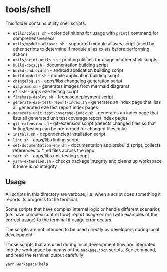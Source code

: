 # tools/shell

This folder contains utility shell scripts.

- `utils/colors.sh` - color definitions for usage with `printf` command for comprehensiveness
- `utils/module-aliases.sh` - supported module aliases script (used by other scripts to determine if module alias exists before performing action)
- `utils/print-utils.sh` - printing utilities for usage in other shell scripts
- `build-docs.sh` - documentation building script
- `build-android.sh` - android application building script
- `build-mobile.sh` - mobile application building script
- `changelog.sh` - apps/libs changelog generation script
- `diagrams.sh` - generates images from mermaid diagrams
- `e2e.sh` - apps e2e testing script
- `firebase-deploy.sh` - firebase deployment script
- `generate-e2e-test-report-index.sh` - generates an index page that lists all generated e2e test report index pages
- `generate-unit-test-coverage-index.sh` - generates an index page that lists all generated unit test coverage report index pages
- `git-extension.sh` - git-extension script (detects changed files so that linting/testing can be preformed for changed files only)
- `install.sh` - dependencies installation script
- `lint.sh` - apps/libs linting script
- `set-documentation-env.sh` - documentation app prebuild script, collects references to \*.md files across the repo
- `test.sh` - apps/libs unit testing script
- `yarn-extension.sh` - checks package integrity and cleans up workspace if there is no integrity

## Usage

All scripts in this directory are verbose, i.e. when a script does something it reports its progress to the terminal.

Some scripts that have complex internal logic or handle different scenarios (i.e. have complex control flow) report usage errors (with examples of the correct usage) to the terminal if usage error occurs.

The scripts are not intended to be used directly by developers during local development.

Those scripts that are used during local development flow are integrated into the workspace by means of the `package.json` scripts. See command, and read the terminal output carefully

```bash
yarn workspace:help
```
